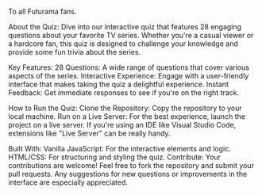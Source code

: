 To all Futurama fans.

About the Quiz:
Dive into our interactive quiz that features 28 engaging questions about your favorite TV series. 
Whether you're a casual viewer or a hardcore fan, this quiz is designed to challenge your knowledge 
and provide some fun trivia about the series.

Key Features:
28 Questions: A wide range of questions that cover various aspects of the series.
Interactive Experience: Engage with a user-friendly interface that makes taking the quiz a delightful experience.
Instant Feedback: Get immediate responses to see if you're on the right track.

How to Run the Quiz:
Clone the Repository: Copy the repository to your local machine.
Run on a Live Server: For the best experience, launch the project on a live server. 
If you're using an IDE like Visual Studio Code, extensions like "Live Server" can be really handy.

Built With:
Vanilla JavaScript: For the interactive elements and logic.
HTML/CSS: For structuring and styling the quiz.
Contribute:
Your contributions are welcome! Feel free to fork the repository and submit your pull requests. 
Any suggestions for new questions or improvements in the interface are especially appreciated.
